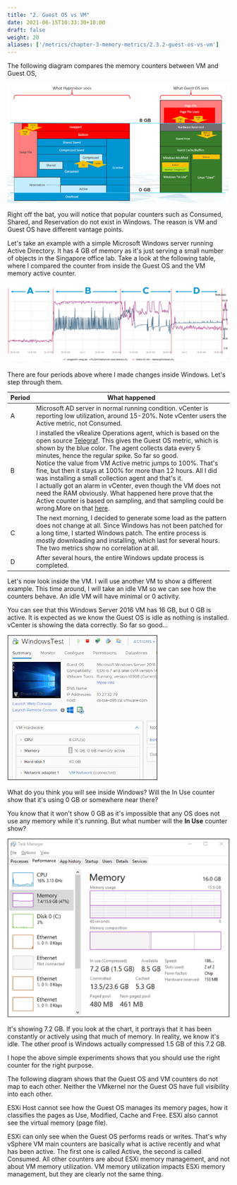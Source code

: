 ```yaml
---
title: "2. Guest OS vs VM"
date: 2021-06-15T10:33:30+10:00
draft: false
weight: 20
aliases: ['/metrics/chapter-3-memory-metrics/2.3.2-guest-os-vs-vm']
---
```


The following diagram compares the memory counters between VM and Guest OS,

![ESXi vs Guest OS perspective](2.3.2-fig-1.png)

Right off the bat, you will notice that popular counters such as Consumed, Shared, and Reservation do not exist in Windows. The reason is VM and Guest OS have different vantage points.

Let's take an example with a simple Microsoft Windows server running Active Directory. It has 4 GB of memory as it's just serving a small number of objects in the Singapore office lab. Take a look at the following table, where I compared the counter from inside the Guest OS and the VM memory active counter.

![AD example](2.3.2-fig-2.png)

There are four periods above where I made changes inside Windows. Let's step through them.

| Period | What happened |
| ------ | ----------------------|
| A	| Microsoft AD server in normal running condition. vCenter is reporting low utilization, around 15-20%. Note vCenter users the Active metric, not Consumed.|
| B | I installed the vRealize Operations agent, which is based on the open source [Telegraf](https://www.influxdata.com/time-series-platform/telegraf/). This gives the Guest OS metric, which is shown by the blue color. The agent collects data every 5 minutes, hence the regular spike. So far so good.<br />Notice the value from VM Active metric jumps to 100%. That's fine, but then it stays at 100% for more than 12 hours. All I did was installing a small collection agent and that's it.<br />I actually got an alarm in vCenter, even though the VM does not need the RAM obviously. What happened here prove that the Active counter is based on sampling, and that sampling could be wrong.More on that [here](/metrics/chapter-3-memory-metrics/2.3.4-vm/#active). |
|C| The next morning, I decided to generate some load as the pattern does not change at all. Since Windows has not been patched for a long time, I started Windows patch. The entire process is mostly downloading and installing, which last for several hours.<br />The two metrics show no correlation at all. |
| D| After several hours, the entire Windows update process is completed. |

Let's now look inside the VM. I will use another VM to show a different example. This time around, I will take an idle VM so we can see how the counters behave. An idle VM will have minimal or 0 activity.

You can see that this Windows Server 2016 VM has 16 GB, but 0 GB is active. It is expected as we know the Guest OS is idle as nothing is installed. vCenter is showing the data correctly. So far so good...

![0GB active memory VM](2.3.2-fig-3.png)

What do you think you will see inside Windows? Will the In Use counter show that it's using 0 GB or somewhere near there?

You know that it won't show 0 GB as it's impossible that any OS does not use any memory while it's running. But what number will the **In Use** counter show?

![Guest in-use counter](2.3.2-fig-4.png)

It's showing 7.2 GB. If you look at the chart, it portrays that it has been constantly or actively using that much of memory. In reality, we know it's idle. The other proof is Windows actually compressed 1.5 GB of this 7.2 GB.

I hope the above simple experiments shows that you should use the right counter for the right purpose.

The following diagram shows that the Guest OS and VM counters do not map to each other. Neither the VMkernel nor the Guest OS have full visibility into each other.

ESXi Host cannot see how the Guest OS manages its memory pages, how it classifies the pages as Use, Modified, Cache and Free. ESXi also cannot see the virtual memory (page file).

ESXi can only see when the Guest OS performs reads or writes. That's why vSphere VM main counters are basically what is active recently and what has been active. The first one is called Active, the second is called Consumed. All other counters are about ESXi memory management, and not about VM memory utilization. VM memory utilization impacts ESXi memory management, but they are clearly not the same thing.
